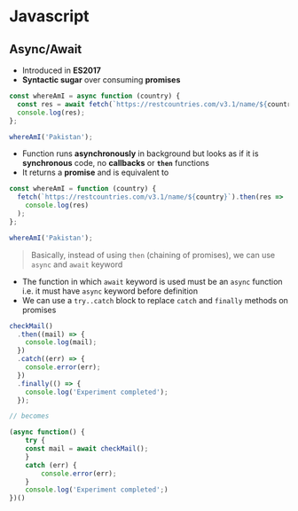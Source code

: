 # **Javascript**

## **Async/Await**

* Introduced in **ES2017**
* **Syntactic sugar** over consuming **promises**

```javascript
const whereAmI = async function (country) {
  const res = await fetch(`https://restcountries.com/v3.1/name/${country}`);
  console.log(res);
};

whereAmI('Pakistan');
```

* Function runs **asynchronously** in background but looks as if it is **synchronous** code, no **callbacks** or **`then`** functions
* It returns a **promise** and is equivalent to

```javascript
const whereAmI = function (country) {
  fetch(`https://restcountries.com/v3.1/name/${country}`).then(res =>
    console.log(res)
  );
};

whereAmI('Pakistan');
```

> Basically, instead of using `then` (chaining of promises), we can use `async` and `await` keyword

* The function in which `await` keyword is used must be an `async` function i.e. it must have `async` keyword before definition
* We can use a `try..catch` block to replace `catch` and `finally` methods on promises

```javascript
checkMail()
  .then((mail) => {
    console.log(mail);
  })
  .catch((err) => {
    console.error(err);
  })
  .finally(() => {
    console.log('Experiment completed');
  });

// becomes

(async function() {
    try {
    const mail = await checkMail();
    }
    catch (err) {
        console.error(err);
    }
    console.log('Experiment completed';)
})()
```